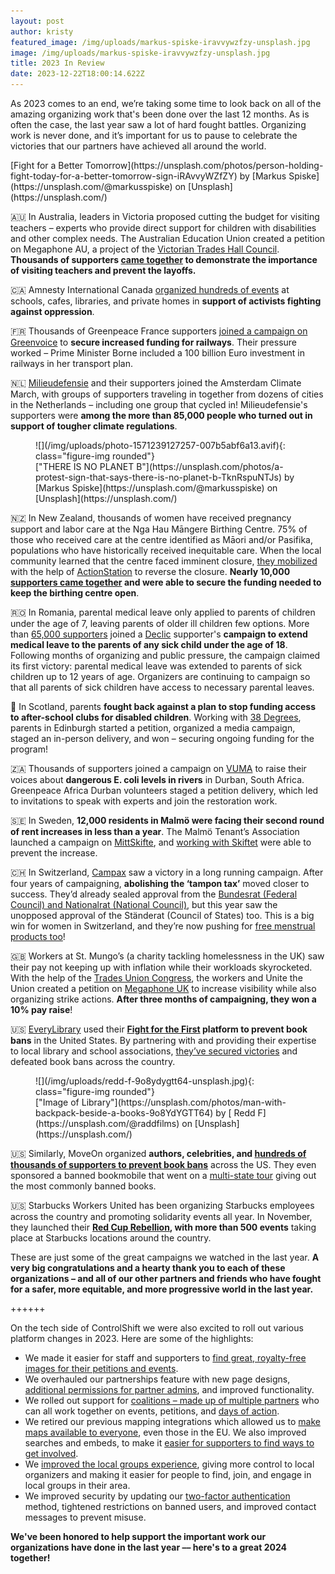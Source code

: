 ```yaml
---
layout: post
author: kristy
featured_image: /img/uploads/markus-spiske-iravvywzfzy-unsplash.jpg
image: /img/uploads/markus-spiske-iravvywzfzy-unsplash.jpg
title: 2023 In Review
date: 2023-12-22T18:00:14.622Z
---
```

As 2023 comes to an end, we’re taking some time to look back on all of the amazing organizing work that's been done over the last 12 months. As is often the case, the last year saw a lot of hard fought battles. Organizing work is never done, and it’s important for us to pause to celebrate the victories that our partners have achieved all around the world.

<figcaption class="figure-caption" markdown="1">
[Fight for a Better Tomorrow](https://unsplash.com/photos/person-holding-fight-today-for-a-better-tomorrow-sign-iRAvvyWZfZY) by [Markus Spiske](https://unsplash.com/@markusspiske) on [Unsplash](https://unsplash.com/)
</figcaption>

🇦🇺 In Australia, leaders in Victoria proposed cutting the budget for visiting teachers – experts who provide direct support for children with disabilities and other complex needs. The Australian Education Union created a petition on Megaphone AU, a project of the [Victorian Trades Hall Council](https://www.weareunion.org.au/). **Thousands of supporters [came together](https://www.megaphone.org.au/petitions/save-teachers-jobs) to demonstrate the importance of visiting teachers and prevent the layoffs.**

🇨🇦 Amnesty International Canada [organized hundreds of events](https://act.writeathon.ca/calendars/write-for-rights-2023) at schools, cafes, libraries, and private homes in **support of activists fighting against oppression**. 

🇫🇷 Thousands of Greenpeace France supporters [joined a campaign on Greenvoice](https://agir.greenvoice.fr/petitions/madame-la-premiere-ministre-sauvez-les-3-milliards-pour-le-train) to **secure increased funding for railways**. Their pressure worked – Prime Minister Borne included a 100 billion Euro investment in railways in her transport plan. 

🇳🇱 [Milieudefensie](https://milieudefensie.nl/actueel/bijna-verkiezingen-zo-kan-jij-het-klimaat-laten-winnen) and their supporters joined the Amsterdam Climate March, with groups of supporters traveling in together from dozens of cities in the Netherlands – including one group that cycled in! Milieudefensie's supporters were **among the more than 85,000 people who turned out in support of tougher climate regulations**.

<figure markdown="1">
![](/img/uploads/photo-1571239127257-007b5abf6a13.avif){: class="figure-img rounded"}

<figcaption class="figure-caption" markdown="1">
["THERE IS NO PLANET B"](https://unsplash.com/photos/a-protest-sign-that-says-there-is-no-planet-b-TknRspuNTJs) by [Markus Spiske](https://unsplash.com/@markusspiske) on [Unsplash](https://unsplash.com/)
</figcaption>
</figure>

🇳🇿 In New Zealand, thousands of women have received pregnancy support and labor care at the Nga Hau Māngere Birthing Centre. 75% of those who received care at the centre identified as Māori and/or Pasifika, populations who have historically received inequitable care. When the local community learned that the centre faced imminent closure, [they mobilized](https://our.actionstation.org.nz/petitions/keep-nga-hau-birthing-centre-open) with the help of [ActionStation](https://actionstation.org.nz/) to reverse the closure. **Nearly 10,000 [supporters came together](<https://2023.actionstation.org.nz/#:~:text=Nga%20Hau%20Birthing%20Centre%20remains%20open!%20(OurActionStation>) and were able to secure the funding needed to keep the birthing centre open**. 

🇷🇴 In Romania, parental medical leave only applied to parents of children under the age of 7, leaving parents of older ill children few options. More than [65,000 supporters](https://campaniamea.de-clic.ro/petitions/concediu-medical-pentru-parintii-copiilor-peste-7-ani) joined a [Declic](https://www.declic.ro/) supporter's **campaign to extend medical leave to the parents of any sick child under the age of 18**. Following months of organizing and public pressure, the campaign claimed its first victory: parental medical leave was extended to parents of sick children up to 12 years of age. Organizers are continuing to campaign so that all parents of sick children have access to necessary parental leaves. 

🏴󠁧󠁢󠁳󠁣󠁴󠁿 In Scotland, parents **fought back against a plan to stop funding access to after-school clubs for disabled children**. Working with [38 Degrees](https://home.38degrees.org.uk/2023/09/14/edinburgh-childcare/), parents in Edinburgh started a petition, organized a media campaign, staged an in-person delivery, and won – securing ongoing funding for the program! 

🇿🇦 Thousands of supporters joined a campaign on [VUMA](https://www.vuma.earth/petitions/your-broken-promises-and-lack-of-commitments-to-reduce-e-coli-are-literally-killing-us) to raise their voices about **dangerous E. coli levels in rivers** in Durban, South Africa. Greenpeace Africa Durban volunteers staged a petition delivery, which led to invitations to speak with experts and join the restoration work. 

🇸🇪  In Sweden, **12,000 residents in Malmö were facing their second round of rent increases in less than a year**. The Malmö Tenant’s Association launched a campaign on [MittSkifte](https://www.mittskifte.org/petitions/hyreshojning-igen-nej-tack-1), and [working with Skiftet](https://skiftet.org/2023/12/gott-nytt-ar-fran-skiftet-nio-viktiga-ogonblick-2023/#:~:text=Malm%C3%B6%20residents%20stop%20the%20double%20increase%20in%20rent) were able to prevent the increase.

🇨🇭 In Switzerland, [Campax](https://campax.org/) saw a victory in a long running campaign. After four years of campaigning, **abolishing the ‘tampon tax’** moved closer to success. They’d already sealed approval from the [Bundesrat (Federal Council) and Nationalrat (National Council)](https://www.blick.ch/politik/mehrwertsteuer-wird-angepasst-tiefere-steuer-fuer-tampons-id18356669.html), but this year saw the unopposed approval of the Ständerat (Council of States) too. This is a big win for women in Switzerland, and they’re now pushing for [free menstrual products too](https://campax.org/tamponsteuer/)! 

🇬🇧 Workers at St. Mungo’s (a charity tackling homelessness in the UK) saw their pay not keeping up with inflation while their workloads skyrocketed. With the help of the [Trades Union Congress](https://www.tuc.org.uk/), the workers and Unite the Union created a petition on [Megaphone UK](https://www.megaphone.org.uk/petitions/give-the-st-mungo-s-workers-a-fair-pay-rise) to increase visibility while also organizing strike actions. **After three months of campaigning, they won a 10% pay raise**!

🇺🇸 [EveryLibrary](https://www.everylibrary.org/) used their **[Fight for the First](https://www.fightforthefirst.org/) platform to prevent book bans** in the United States. By partnering with and providing their expertise to local library and school associations, [they’ve secured victories](https://www.everylibrary.org/news_and_updates) and defeated book bans across the country.

<figure markdown="1">
![](/img/uploads/redd-f-9o8ydygtt64-unsplash.jpg){: class="figure-img rounded"}

<figcaption class="figure-caption" markdown="1">
["Image of Library"](https://unsplash.com/photos/man-with-backpack-beside-a-books-9o8YdYGTT64) by [
Redd F](https://unsplash.com/@raddfilms) on [Unsplash](https://unsplash.com/)
</figcaption>
</figure>

🇺🇸 Similarly, MoveOn organized **authors, celebrities, and [hundreds of thousands of supporters to prevent book bans](https://sign.moveon.org/efforts/end-book-banning-across-the-country)** across the US. They even sponsored a banned bookmobile that went on a [multi-state tour](https://campaigns.moveon.org/banned-bookmobile/) giving out the most commonly banned books.

🇺🇸 Starbucks Workers United has been organizing Starbucks employees across the country and promoting solidarity events all year. In November, they launched their **[Red Cup Rebellion](https://sbworkersunited.org/red-cup-rebellion-2023), with more than 500 events** taking place at Starbucks locations around the country.

These are just some of the great campaigns we watched in the last year. **A very big congratulations and a hearty thank you to each of these organizations – and all of our other partners and friends who have fought for a safer, more equitable, and more progressive world in the last year.** 



++++++



On the tech side of ControlShift we were also excited to roll out various platform changes in 2023. Here are some of the highlights:

* We made it easier for staff and supporters to [find great, royalty-free images for their petitions and events](https://www.controlshiftlabs.com/2023/03/02/better-images-for-petition-and-event-pages). 
* We overhauled our partnerships feature with new page designs, [additional permissions for partner admins](https://support.controlshiftlabs.com/hc/en-us/articles/6583796645263#otherupdates), and improved functionality.
* We rolled out support for [coalitions – made up of multiple partners](https://www.acontrolshiftlabs.com/2023/03/17/scale-your-organizing-with-partners-and-coalitions) who can all work together on events,  petitions, and [days of action](https://www.controlshiftlabs.com/2023/05/15/increase-your-events-mobilizations-with-coalitions). 
* We retired our previous mapping integrations which allowed us to [make maps available to everyone](https://mailchi.mp/controlshiftlabs/nyd-2024), even those in the EU. We also improved searches and embeds, to make it [easier for supporters to find ways to get involved](https://www.controlshiftlabs.com/2023/09/01/controlshift-calendars-pre-chosen-decision-makers).
* We [improved the local groups experience](https://mailchi.mp/controlshiftlabs/nyd-2024), giving more control to local organizers and making it easier for people to find, join, and engage in local groups in their area.
* We improved security by updating our [two-factor authentication](https://support.controlshiftlabs.com/hc/en-us/articles/206542558-Two-Factor-Authentication) method, tightened restrictions on banned users, and improved contact messages to prevent misuse.

**We've been honored to help support the important work our organizations have done in the last year –– here's to a great 2024 together!**